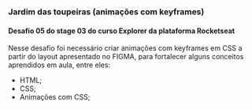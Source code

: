 ### Jardim das toupeiras (animações com keyframes)

#### Desafio 05 do stage 03 do curso Explorer da plataforma Rocketseat

Nesse desafio foi necessário criar animações com keyframes em CSS a partir do layout apresentado no FIGMA, para fortalecer alguns conceitos aprendidos em aula, entre eles:

- HTML;
- CSS;
- Animações com CSS;
